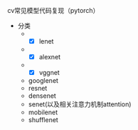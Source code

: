 cv常见模型代码复现（pytorch）
- 分类
  - - [x] lenet 
  - - [x] alexnet
  - - [x] vggnet
  - googlenet
  - resnet
  - densenet
  - senet(以及相关注意力机制attention)
  - mobilenet
  - shufflenet
